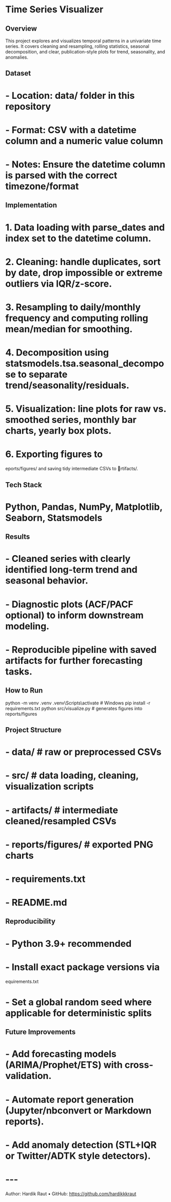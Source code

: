 # Time Series Visualizer

## Overview
This project explores and visualizes temporal patterns in a univariate time series. It covers cleaning and resampling, rolling statistics, seasonal decomposition, and clear, publication-style plots for trend, seasonality, and anomalies.

## Dataset
# - **Location**: data/ folder in this repository
# - **Format**: CSV with a datetime column and a numeric value column
# - **Notes**: Ensure the datetime column is parsed with the correct timezone/format

## Implementation
# 1. Data loading with parse_dates and index set to the datetime column.
# 2. Cleaning: handle duplicates, sort by date, drop impossible or extreme outliers via IQR/z-score.
# 3. Resampling to daily/monthly frequency and computing rolling mean/median for smoothing.
# 4. Decomposition using statsmodels.tsa.seasonal_decompose to separate trend/seasonality/residuals.
# 5. Visualization: line plots for raw vs. smoothed series, monthly bar charts, yearly box plots.
# 6. Exporting figures to eports/figures/ and saving tidy intermediate CSVs to rtifacts/.

## Tech Stack
# Python, Pandas, NumPy, Matplotlib, Seaborn, Statsmodels

## Results
# - Cleaned series with clearly identified long-term trend and seasonal behavior.
# - Diagnostic plots (ACF/PACF optional) to inform downstream modeling.
# - Reproducible pipeline with saved artifacts for further forecasting tasks.

## How to Run
   python -m venv .venv
   .venv\Scripts\activate    # Windows
   pip install -r requirements.txt
   python src/visualize.py      # generates figures into reports/figures

## Project Structure
# - data/                # raw or preprocessed CSVs
# - src/                 # data loading, cleaning, visualization scripts
# - artifacts/           # intermediate cleaned/resampled CSVs
# - reports/figures/     # exported PNG charts
# - requirements.txt
# - README.md

## Reproducibility
# - Python 3.9+ recommended
# - Install exact package versions via equirements.txt
# - Set a global random seed where applicable for deterministic splits

## Future Improvements
# - Add forecasting models (ARIMA/Prophet/ETS) with cross-validation.
# - Automate report generation (Jupyter/nbconvert or Markdown reports).
# - Add anomaly detection (STL+IQR or Twitter/ADTK style detectors).

# ---
Author: Hardik Raut • GitHub: https://github.com/hardikkkraut

